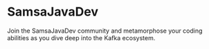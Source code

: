 # SamsaJavaDev
Join the SamsaJavaDev community and metamorphose your coding abilities as you dive deep into the Kafka ecosystem.
